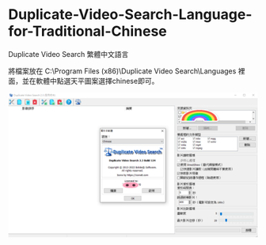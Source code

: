 # Duplicate-Video-Search-Language-for-Traditional-Chinese
Duplicate Video Search 繁體中文語言

將檔案放在 C:\Program Files (x86)\Duplicate Video Search\Languages 裡面，並在軟體中點選天平圖案選擇chinese即可。

![alt-text-1](info.png "title-1")